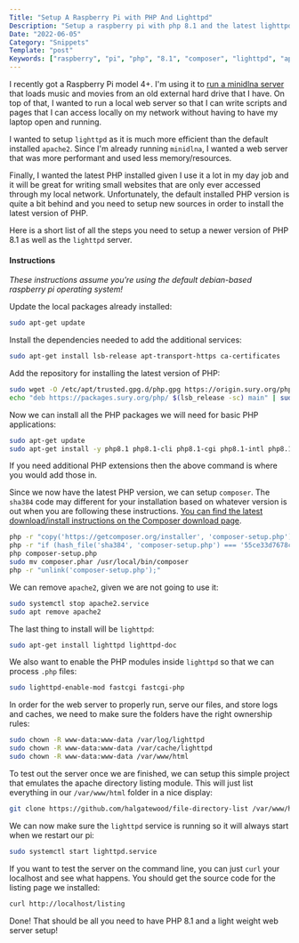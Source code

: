 ```yaml
---
Title: "Setup A Raspberry Pi with PHP And Lighttpd"
Description: "Setup a raspberry pi with php 8.1 and the latest lighttpd web server"
Date: "2022-06-05"
Category: "Snippets"
Template: "post"
Keywords: ["raspberry", "pi", "php", "8.1", "composer", "lighttpd", "apache", "web", "server"]
---
```


I recently got a Raspberry Pi model 4+. I'm using it to [run a minidlna server](https://pimylifeup.com/raspberrypi-minidlna/) that loads music and movies from an old external hard drive that I have. On top of that, I wanted to run a local web server so that I can write scripts and pages that I can access locally on my network without having to have my laptop open and running.

I wanted to setup `lighttpd` as it is much more efficient than the default installed `apache2`. Since I'm already running `minidlna`, I wanted a web server that was more performant and used less memory/resources.

Finally, I wanted the latest PHP installed given I use it a lot in my day job and it will be great for writing small websites that are only ever accessed through my local network. Unfortunately, the default installed PHP version is quite a bit behind and you need to setup new sources in order to install the latest version of PHP.

Here is a short list of all the steps you need to setup a newer version of PHP 8.1 as well as the `lighttpd` server.

#### Instructions

_These instructions assume you're using the default debian-based raspberry pi operating system!_

Update the local packages already installed:

```sh
sudo apt-get update
```

Install the dependencies needed to add the additional services:

```sh
sudo apt-get install lsb-release apt-transport-https ca-certificates
```

Add the repository for installing the latest version of PHP:

```sh
sudo wget -O /etc/apt/trusted.gpg.d/php.gpg https://origin.sury.org/php/apt.gpg
echo "deb https://packages.sury.org/php/ $(lsb_release -sc) main" | sudo tee /etc/apt/sources.list.d/php.list
```

Now we can install all the PHP packages we will need for basic PHP applications:

```sh
sudo apt-get update
sudo apt-get install -y php8.1 php8.1-cli php8.1-cgi php8.1-intl php8.1-zip
```

If you need additional PHP extensions then the above command is where you would add those in.

Since we now have the latest PHP version, we can setup `composer`. The `sha384` code may different for your installation based on whatever version is out when you are following these instructions. [You can find the latest download/install instructions on the Composer download page](https://getcomposer.org/download/).

```sh
php -r "copy('https://getcomposer.org/installer', 'composer-setup.php');"
php -r "if (hash_file('sha384', 'composer-setup.php') === '55ce33d7678c5a611085589f1f3ddf8b3c52d662cd01d4ba75c0ee0459970c2200a51f492d557530c71c15d8dba01eae') { echo 'Installer verified'; } else { echo 'Installer corrupt'; unlink('composer-setup.php'); } echo PHP_EOL;"
php composer-setup.php
sudo mv composer.phar /usr/local/bin/composer
php -r "unlink('composer-setup.php');"
```

We can remove `apache2`, given we are not going to use it:

```sh
sudo systemctl stop apache2.service
sudo apt remove apache2
```

The last thing to install will be `lighttpd`:

```sh
sudo apt-get install lighttpd lighttpd-doc
```

We also want to enable the PHP modules inside `lighttpd` so that we can process `.php` files:

```sh
sudo lighttpd-enable-mod fastcgi fastcgi-php
```

In order for the web server to properly run, serve our files, and store logs and caches, we need to make sure the folders have the right ownership rules:

```sh
sudo chown -R www-data:www-data /var/log/lighttpd
sudo chown -R www-data:www-data /var/cache/lighttpd
sudo chown -R www-data:www-data /var/www/html
```

To test out the server once we are finished, we can setup this simple project that emulates the apache directory listing module. This will just list everything in our `/var/www/html` folder in a nice display:

```sh
git clone https://github.com/halgatewood/file-directory-list /var/www/html/listing
```

We can now make sure the `lighttpd` service is running so it will always start when we restart our pi:

```sh
sudo systemctl start lighttpd.service
```

If you want to test the server on the command line, you can just `curl` your localhost and see what happens. You should get the source code for the listing page we installed:

```sh
curl http://localhost/listing
```

Done! That should be all you need to have PHP 8.1 and a light weight web server setup!
